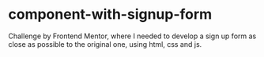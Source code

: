 # component-with-signup-form
 Challenge by Frontend Mentor, where I needed to develop a sign up form as close as possible to the original one, using html, css and js.
